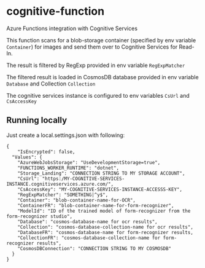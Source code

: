 # cognitive-function
Azure Functions integration with Cognitive Services

This function scans for a blob-storage container (specified by env variable ```Container```) for images and send them over to Cognitive Services for Read-In.

The result is filtered by RegExp provided in env variable ```RegExpMatcher```

The filtered result is loaded in CosmosDB database provided in env variable ```Database``` and Collection ```Collection```

The cognitive services instance is configured to env variables ```CsUrl``` and  ```CsAccessKey```


## Running locally

Just create a local.settings.json with following:


```
{
    "IsEncrypted": false,
  "Values": {
    "AzureWebJobsStorage": "UseDevelopmentStorage=true",
    "FUNCTIONS_WORKER_RUNTIME": "dotnet",
    "Storage_Landing": "CONNECTION STRING TO MY STORAGE ACCOUNT",
    "CsUrl": "https:/MY-COGNITIVE-SERVICES-INSTANCE.cognitiveservices.azure.com/",
    "CsAccessKey": "MY-COGNITIVE-SERVICES-INSTANCE-ACCESSS-KEY",
    "RegExpMatcher": "SOMETHING|^y$",
    "Container": "blob-container-name-for-OCR",
    "ContainerFR": "blob-container-name-for-form-recognizer",
    "ModelId": "ID of the trained model of form-recognizer from the form-recognizer studio",
    "Database": "cosmos-database-name for ocr results",
    "Collection": "cosmos-database-collection-name for ocr results",
    "DatabaseFR": "cosmos-database-name for form-recognizer results,
    "CollectionFR": "cosmos-database-collection-name for form-recognizer results",
    "CosmosDBConnection": "CONNECTION STRING TO MY COSMOSDB"
  }
}

```